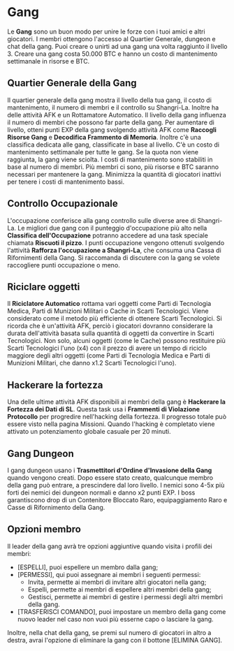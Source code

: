 # Gang
Le **Gang** sono un buon modo per unire le forze con i tuoi amici e altri giocatori. I membri ottengono l'accesso al Quartier Generale, dungeon e chat della gang. Puoi creare o unirti ad una gang una volta raggiunto il livello 3. Creare una gang costa 50.000 BTC e hanno un costo di mantenimento settimanale in risorse e BTC.

## Quartier Generale della Gang
Il quartier generale della gang mostra il livello della tua gang, il costo di mantenimento, il numero di membri e il controllo su Shangri-La. Inoltre ha delle attività AFK e un Rottamatore Automatico. Il livello della gang influenza il numero di membri che possono far parte della gang. Per aumentare di livello, otteni punti EXP della gang svolgendo attività AFK come **Raccogli Risorse Gang** e **Decodifica Frammento di Memoria**. Inoltre c'è una classifica dedicata alle gang, classificate in base al livello. C'è un costo di mantenimento settimanale per tutte le gang. Se la quota non viene raggiunta, la gang viene sciolta. I costi di mantenimento sono stabiliti in base al numero di membri. Più membri ci sono, più risorse e BTC saranno necessari per mantenere la gang. Minimizza la quantità di giocatori inattivi per tenere i costi di mantenimento bassi.

## Controllo Occupazionale
L'occupazione conferisce alla gang controllo sulle diverse aree di Shangri-La. Le migliori due gang con il punteggio d'occupazione più alto nella **Classifica dell'Occupazione** potranno accedere ad una task speciale chiamata **Riscuoti il pizzo**. I punti occupazione vengono ottenuti svolgendo l'attività **Rafforza l'occupazione a Shangri-La**, che consuma una Cassa di Rifornimenti della Gang. Si raccomanda di discutere con la gang se volete raccogliere punti occupazione o meno.

## Riciclare oggetti
Il **Riciclatore Automatico** rottama vari oggetti come Parti di Tecnologia Medica, Parti di Munizioni Militari o Cache in Scarti Tecnologici. Viene considerato come il metodo più efficiente di ottenere Scarti Tecnologici. Si ricorda che è un'attività AFK, perciò i giocatori dovranno considerare la durata dell'attività basata sulla quantità di oggetti da convertire in Scarti Tecnologici. Non solo, alcuni oggetti (come le Cache) possono restituire più Scarti Tecnologici l'uno (x4) con il prezzo di avere un tempo di riciclo maggiore degli altri oggetti (come Parti di Tecnologia Medica e Parti di Munizioni Militari, che danno x1.2 Scarti Tecnologici l'uno). 

## Hackerare la fortezza
Una delle ultime attività AFK disponibili ai membri della gang è **Hackerare la Fortezza dei Dati di SL**. Questa task usa i **Frammenti di Violazione Protocollo** per progredire nell'hacking della fortezza. Il progresso totale può essere visto nella pagina Missioni. Quando l'hacking è completato viene attivato un potenziamento globale casuale per 20 minuti.

## Gang Dungeon
I gang dungeon usano i **Trasmettitori d'Ordine d'Invasione della Gang** quando vengono creati. Dopo essere stato creato, qualcunque membro della gang può entrare, a prescindere dal loro livello. I nemici sono 4-5x più forti dei nemici dei dungeon normali e danno x2 punti EXP. I boss garantiscono drop di un Contenitore Bloccato Raro, equipaggiamento Raro e Casse di Rifornimento della Gang.

## Opzioni membro
Il leader della gang avrà tre opzioni aggiuntive quando visita i profili dei membri:
 - [ESPELLI], puoi espellere un membro dalla gang;
 - [PERMESSI], qui puoi assegnare ai membri i seguenti permessi:
   - Invita, permette ai membri di invitare altri giocatori nella gang;
   - Espelli, permette ai membri di espellere altri membri della gang;
   - Gestisci, permette ai membri di gestire i permessi degli altri membri della gang.
 - [TRASFERISCI COMANDO], puoi impostare un membro della gang come nuovo leader nel caso non vuoi più esserne capo o lasciare la gang.

Inoltre, nella chat della gang, se premi sul numero di giocatori in altro a destra, avrai l'opzione di eliminare la gang con il bottone [ELIMINA GANG].